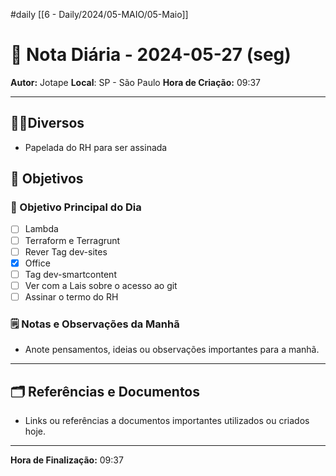 #daily
[[6 - Daily/2024/05-MAIO/05-Maio]]
# 📅 Nota Diária - 2024-05-27 (seg)

**Autor:** Jotape
**Local**: SP - São Paulo
**Hora de Criação:** 09:37

---
## 🤝🏻Diversos
- Papelada do RH para ser assinada

## 🌄 Objetivos
### 🎯 Objetivo Principal do Dia
- [ ] Lambda
- [ ] Terraform e Terragrunt
- [ ] Rever Tag dev-sites
- [x] Office 
- [ ] Tag dev-smartcontent
- [ ] Ver com a Lais sobre o acesso ao git
- [ ] Assinar o termo do RH

### 🗒️ Notas e Observações da Manhã
- Anote pensamentos, ideias ou observações importantes para a manhã.
---
## 🗂️ Referências e Documentos
- Links ou referências a documentos importantes utilizados ou criados hoje.

---

**Hora de Finalização:** 09:37
